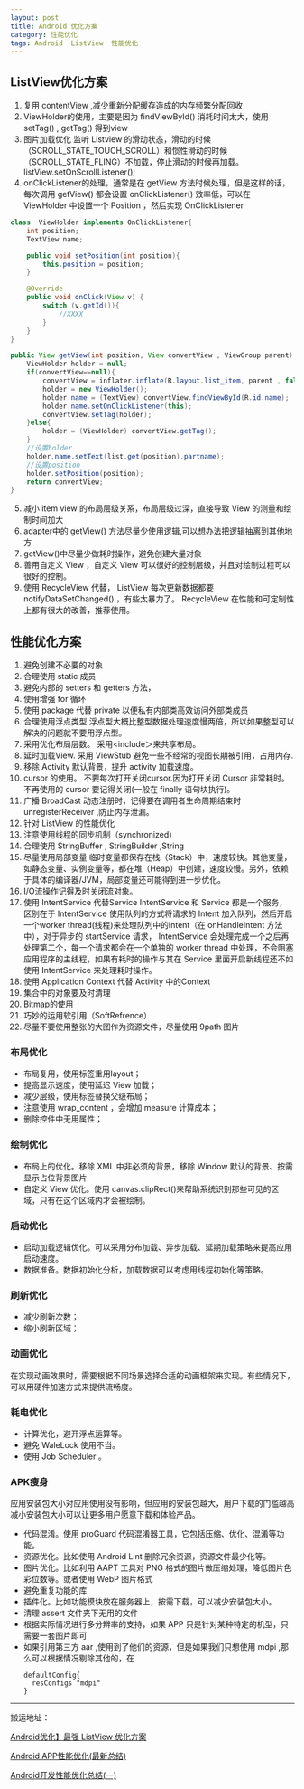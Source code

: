 ```yaml
---
layout: post
title: Android 优化方案
category: 性能优化
tags: Android  ListView  性能优化
---
```

<!-- * content -->
<!-- {:toc} -->

## ListView优化方案
1. 复用 contentView ,减少重新分配缓存造成的内存频繁分配回收
2. ViewHolder的使用，主要是因为 findViewById() 消耗时间太大，使用 setTag() , getTag() 得到view
3. 图片加载优化 监听 Listview 的滑动状态，滑动的时候（SCROLL_STATE_TOUCH_SCROLL）和惯性滑动的时候（SCROLL_STATE_FLING）不加载，停止滑动的时候再加载。listView.setOnScrollListener();
4. onClickListener的处理，通常是在 getView 方法时候处理，但是这样的话，每次调用 getView() 都会设置 onClickListener() 效率低，可以在 ViewHolder 中设置一个 Position ，然后实现 OnClickListener

```java
class  ViewHolder implements OnClickListener{  
    int position;  
    TextView name;  

    public void setPosition(int position){  
        this.position = position;  
    }  

    @Override  
    public void onClick(View v) {  
        switch (v.getId()){  
            //XXXX  
        }  
    }  
}  

public View getView(int position, View convertView , ViewGroup parent) {  
    ViewHolder holder = null;  
    if(convertView==null){  
        convertView = inflater.inflate(R.layout.list_item, parent , false);  
        holder = new ViewHolder();  
        holder.name = (TextView) convertView.findViewById(R.id.name);  
        holder.name.setOnClickListener(this);  
        convertView.setTag(holder);  
    }else{  
        holder = (ViewHolder) convertView.getTag();  
    }  
    //设置holder  
    holder.name.setText(list.get(position).partname);  
    //设置position  
    holder.setPosition(position);  
    return convertView;  
}  
```
5. 减小 item view 的布局层级关系，布局层级过深，直接导致 View 的测量和绘制时间加大
6. adapter中的 getView() 方法尽量少使用逻辑,可以想办法把逻辑抽离到其他地方
7. getView()中尽量少做耗时操作，避免创建大量对象
8. 善用自定义 View ，自定义 View 可以很好的控制层级，并且对绘制过程可以很好的控制。
9. 使用 RecycleView 代替， ListView 每次更新数据都要 notifyDataSetChanged() ，有些太暴力了。 RecycleView 在性能和可定制性上都有很大的改善，推荐使用。

## 性能优化方案
1. 避免创建不必要的对象
2. 合理使用 static 成员
3. 避免内部的 setters 和 getters 方法，
4. 使用增强 for 循环
5. 使用 package 代替 private 以便私有内部类高效访问外部类成员
6. 合理使用浮点类型  浮点型大概比整型数据处理速度慢两倍，所以如果整型可以解决的问题就不要用浮点型。
7. 采用<merge>优化布局层数。 采用<include＞来共享布局。
8. 延时加载View. 采用 ViewStub 避免一些不经常的视图长期被引用，占用内存.
9. 移除 Activity 默认背景，提升 activity 加载速度。
10. cursor 的使用。 不要每次打开关闭cursor.因为打开关闭 Cursor 非常耗时。 不再使用的 cursor 要记得关闭(一般在 finally 语句块执行)。
11. 广播 BroadCast 动态注册时，记得要在调用者生命周期结束时 unregisterReceiver ,防止内存泄漏。
12. 针对 ListView 的性能优化
13. 注意使用线程的同步机制（synchronized）
14. 合理使用 StringBuffer , StringBuilder ,String
15. 尽量使用局部变量 临时变量都保存在栈（Stack）中，速度较快。其他变量，如静态变量、实例变量等，都在堆（Heap）中创建，速度较慢。另外，依赖于具体的编译器/JVM，局部变量还可能得到进一步优化。
16. I/O流操作记得及时关闭流对象。
17. 使用 IntentService 代替Service
IntentService 和 Service 都是一个服务，区别在于 IntentService 使用队列的方式将请求的 Intent 加入队列，然后开启一个worker thread(线程)来处理队列中的Intent（在 onHandleIntent 方法中），对于异步的 startService 请求， IntentService 会处理完成一个之后再处理第二个，每一个请求都会在一个单独的 worker thread 中处理，不会阻塞应用程序的主线程，如果有耗时的操作与其在 Service 里面开启新线程还不如使用 IntentService 来处理耗时操作。
18. 使用 Application Context 代替 Activity 中的Context
19. 集合中的对象要及时清理
20. Bitmap的使用
21. 巧妙的运用软引用（SoftRefrence）
22. 尽量不要使用整张的大图作为资源文件，尽量使用 9path 图片

### 布局优化

* 布局复用，使用<include>标签重用layout；
* 提高显示速度，使用<ViewStub>延迟 View 加载；
* 减少层级，使用<merge>标签替换父级布局；
* 注意使用 wrap_content ，会增加 measure 计算成本；
* 删除控件中无用属性；

### 绘制优化
* 布局上的优化。移除 XML 中非必须的背景，移除 Window 默认的背景、按需显示占位背景图片
* 自定义 View 优化。使用 canvas.clipRect()来帮助系统识别那些可见的区域，只有在这个区域内才会被绘制。

### 启动优化
* 启动加载逻辑优化。可以采用分布加载、异步加载、延期加载策略来提高应用启动速度。
* 数据准备。数据初始化分析，加载数据可以考虑用线程初始化等策略。

### 刷新优化
* 减少刷新次数；
* 缩小刷新区域；

### 动画优化
在实现动画效果时，需要根据不同场景选择合适的动画框架来实现。有些情况下，可以用硬件加速方式来提供流畅度。

### 耗电优化
* 计算优化，避开浮点运算等。
* 避免 WaleLock 使用不当。
* 使用 Job Scheduler 。

### APK瘦身
应用安装包大小对应用使用没有影响，但应用的安装包越大，用户下载的门槛越高
减小安装包大小可以让更多用户愿意下载和体验产品。

* 代码混淆。使用 proGuard 代码混淆器工具，它包括压缩、优化、混淆等功能。
* 资源优化。比如使用 Android Lint 删除冗余资源，资源文件最少化等。
* 图片优化。比如利用 AAPT 工具对 PNG 格式的图片做压缩处理，降低图片色彩位数等。或者使用 WebP 图片格式
* 避免重复功能的库
* 插件化。比如功能模块放在服务器上，按需下载，可以减少安装包大小。
* 清理 assert 文件夹下无用的文件
* 根据实际情况进行多分辨率的支持，如果 APP 只是针对某种特定的机型，只需要一套图片即可
* 如果引用第三方 aar ,使用到了他们的资源，但是如果我们只想使用 mdpi ,那么可以根据情况剔除其他的，在
  ```
  defaultConfig{
    resConfigs "mdpi"
  }
  ```

---   
搬运地址：    


[Android优化】最强 ListView 优化方案](http://blog.csdn.net/gs12software/article/details/51173392)

[Android APP性能优化(最新总结)](http://blog.csdn.net/csdn_aiyang/article/details/74989318)

[Android开发性能优化总结(一)](http://blog.csdn.net/gs12software/article/details/51173392)
